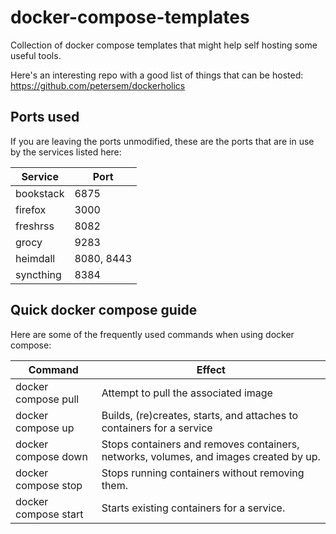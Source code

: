 # docker-compose-templates

Collection of docker compose templates that might help self hosting some useful tools.

Here's an interesting repo with a good list of things that can be hosted:
<https://github.com/petersem/dockerholics>

## Ports used

If you are leaving the ports unmodified,
these are the ports that are in use by the services listed here:

| Service | Port |
| --- | --- |
| bookstack | 6875|
| firefox | 3000 |
| freshrss | 8082 |
| grocy | 9283 |
| heimdall | 8080, 8443|
| syncthing | 8384 |

## Quick docker compose guide

Here are some of the frequently used commands when using docker compose:

| Command | Effect |
| --- | --- |
| docker compose pull | Attempt to pull the associated image |
| docker compose up | Builds, (re)creates, starts, and attaches to containers for a service|
| docker compose down | Stops containers and removes containers, networks, volumes, and images created by up. |
| docker compose stop | Stops running containers without removing them.|
| docker compose start | Starts existing containers for a service.|
